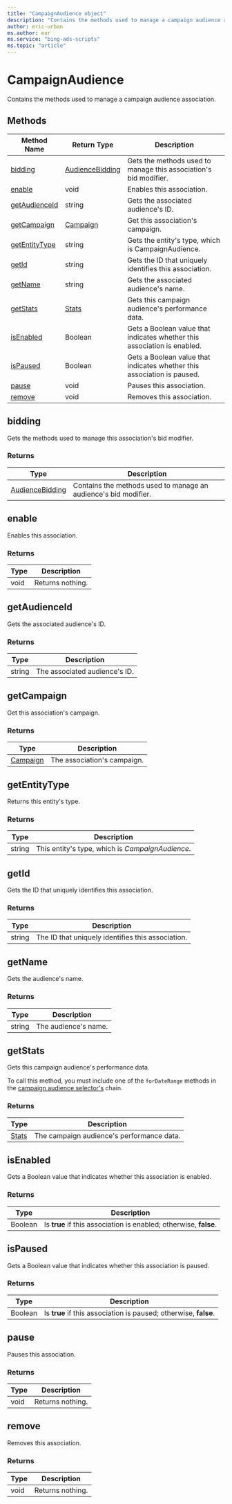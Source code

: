 ```yaml
---
title: "CampaignAudience object"
description: "Contains the methods used to manage a campaign audience association."
author: eric-urban
ms.author: eur
ms.service: "bing-ads-scripts"
ms.topic: "article"
---
```


# CampaignAudience

Contains the methods used to manage a campaign audience association.


## Methods
|Method Name|Return Type|Description|
|-|-|-
[bidding](#bidding)|[AudienceBidding](./AudienceBidding.md)|Gets the methods used to manage this association's bid modifier.
[enable](#enable)|void|Enables this association.
[getAudienceId](#getaudienceid)|string|Gets the associated audience's ID.
[getCampaign](#getcampaign)|[Campaign](./Campaign.md)|Get this association's campaign.
[getEntityType](#getentitytype)|string|Gets the entity's type, which is CampaignAudience.
[getId](#getid)|string|Gets the ID that uniquely identifies this association.
[getName](#getname)|string|Gets the associated audience's name.
[getStats](#getstats)|[Stats](./Stats.md)|Gets this campaign audience's performance data.
[isEnabled](#isenabled)|Boolean|Gets a Boolean value that indicates whether this association is enabled.
[isPaused](#ispaused)|Boolean|Gets a Boolean value that indicates whether this association is paused.
[pause](#pause)|void|Pauses this association.
[remove](#remove)|void|Removes this association.


## <a name="bidding"></a>bidding
Gets the methods used to manage this association's bid modifier.

### Returns
|Type|Description|
|-|-
[AudienceBidding](./AudienceBidding.md)|Contains the methods used to manage an audience's bid modifier.


## <a name="enable"></a>enable
Enables this association.

### Returns
|Type|Description|
|-|-
void|Returns nothing.


## <a name="getaudienceid"></a>getAudienceId
Gets the associated audience's ID.

### Returns
|Type|Description|
|-|-
string|The associated audience's ID.


## <a name="getcampaign"></a>getCampaign
Get this association's campaign.

### Returns
|Type|Description|
|-|-
[Campaign](./Campaign.md)|The association's campaign.


## <a name="getentitytype"></a>getEntityType
Returns this entity's type.

### Returns
|Type|Description|
|-|-
string|This entity's type, which is *CampaignAudience*.


## <a name="getid"></a>getId
Gets the ID that uniquely identifies this association.

### Returns
|Type|Description|
|-|-
string|The ID that uniquely identifies this association.

## <a name="getname"></a>getName
Gets the audience's name.

### Returns
|Type|Description|
|-|-
string|The audience's name.


## <a name="getstats"></a>getStats
Gets this campaign audience's performance data. 

To call this method, you must include one of the `forDateRange` methods in the [campaign audience selector's](CampaignAudienceSelector.md) chain.

### Returns
|Type|Description|
|-|-
[Stats](./Stats.md)|The campaign audience's performance data. 


## <a name="isenabled"></a>isEnabled
Gets a Boolean value that indicates whether this association is enabled.

### Returns
|Type|Description|
|-|-
Boolean|Is **true** if this association is enabled; otherwise, **false**.


## <a name="ispaused"></a>isPaused
Gets a Boolean value that indicates whether this association is paused.

### Returns
|Type|Description|
|-|-
Boolean|Is **true** if this association is paused; otherwise, **false**.


## <a name="pause"></a>pause
Pauses this association.

### Returns
|Type|Description|
|-|-
void|Returns nothing.


## <a name="remove"></a>remove
Removes this association.

### Returns
|Type|Description|
|-|-
void|Returns nothing.

